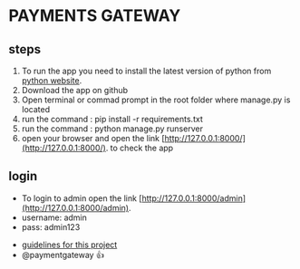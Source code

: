 # PAYMENTS GATEWAY
## steps
1. To run the app you need to install the latest version of python from  [python website](http://python.org).
2. Download the app on github
3. Open terminal or commad prompt in the root folder where manage.py is located
4. run the command : pip install -r requirements.txt
5. run the command : python manage.py runserver
6. open your browser and open the link [http://127.0.0.1:8000/](http://127.0.0.1:8000/). to check the app


## login
- To login to admin open the link [http://127.0.0.1:8000/admin](http://127.0.0.1:8000/admin). 
- username: admin
- pass: admin123

* [guidelines for this project](README.md)
* @paymentgateway :+1:
